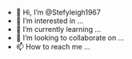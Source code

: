 - 👋 Hi, I’m @Stefyleigh1967
- 👀 I’m interested in ...
- 🌱 I’m currently learning ...
- 💞️ I’m looking to collaborate on ...
- 📫 How to reach me ...

<!---
Stefyleigh1967/Stefyleigh1967 is a ✨ special ✨ repository because its `README.md` (this file) appears on your GitHub profile.
You can click the Preview link to take a look at your changes.
--->
